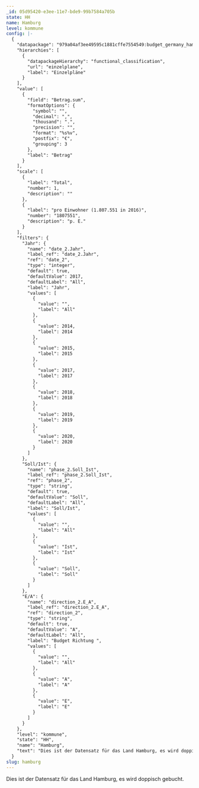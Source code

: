 ```yaml
---
_id: 05d95420-e3ee-11e7-bde9-99b7584a705b
state: HH
name: Hamburg
level: kommune
config: |-
  {
    "datapackage": "979a04af3ee49595c1881cffe7554549:budget_germany_hamburg_test",
    "hierarchies": [
      {
        "datapackageHierarchy": "functional_classification",
        "url": "einzelplane",
        "label": "Einzelpläne"
      }
    ],
    "value": [
      {
        "field": "Betrag.sum",
        "formatOptions": {
          "symbol": "",
          "decimal": ",",
          "thousand": ".",
          "precision": "",
          "format": "%s%v",
          "postfix": "€",
          "grouping": 3
        },
        "label": "Betrag"
      }
    ],
    "scale": [
      {
        "label": "Total",
        "number": 1,
        "description": ""
      },
      {
        "label": "pro Einwohner (1.807.551 in 2016)",
        "number": "1807551",
        "description": "p. E."
      }
    ],
    "filters": {
      "Jahr": {
        "name": "date_2.Jahr",
        "label_ref": "date_2.Jahr",
        "ref": "date_2",
        "type": "integer",
        "default": true,
        "defaultValue": 2017,
        "defaultLabel": "All",
        "label": "Jahr",
        "values": [
          {
            "value": "",
            "label": "All"
          },
          {
            "value": 2014,
            "label": 2014
          },
          {
            "value": 2015,
            "label": 2015
          },
          {
            "value": 2017,
            "label": 2017
          },
          {
            "value": 2018,
            "label": 2018
          },
          {
            "value": 2019,
            "label": 2019
          },
          {
            "value": 2020,
            "label": 2020
          }
        ]
      },
      "Soll/Ist": {
        "name": "phase_2.Soll_Ist",
        "label_ref": "phase_2.Soll_Ist",
        "ref": "phase_2",
        "type": "string",
        "default": true,
        "defaultValue": "Soll",
        "defaultLabel": "All",
        "label": "Soll/Ist",
        "values": [
          {
            "value": "",
            "label": "All"
          },
          {
            "value": "Ist",
            "label": "Ist"
          },
          {
            "value": "Soll",
            "label": "Soll"
          }
        ]
      },
      "E/A": {
        "name": "direction_2.E_A",
        "label_ref": "direction_2.E_A",
        "ref": "direction_2",
        "type": "string",
        "default": true,
        "defaultValue": "A",
        "defaultLabel": "All",
        "label": "Budget Richtung ",
        "values": [
          {
            "value": "",
            "label": "All"
          },
          {
            "value": "A",
            "label": "A"
          },
          {
            "value": "E",
            "label": "E"
          }
        ]
      }
    },
    "level": "kommune",
    "state": "HH",
    "name": "Hamburg",
    "text": "Dies ist der Datensatz für das Land Hamburg, es wird doppisch gebucht. "
  }
slug: hamburg
---
```

Dies ist der Datensatz für das Land Hamburg, es wird doppisch gebucht.
